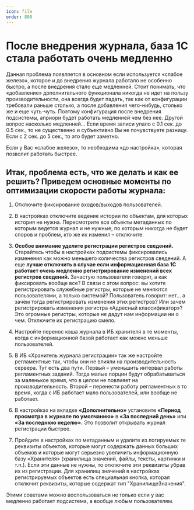 ```yaml
---
icon: file
order: 800
---
```


# После внедрения журнала, база 1С стала работать очень медленно

Данная проблема появляется в основном если используется «слабое железо», которое и до внедрения журнала работало не особенно быстро, а после внедрения стало еще медленней. Стоит понимать, что «добавление» дополнительного функционала никогда не идет на пользу производительности, она всегда будет падать, так как от конфигурации требовали раньше столько, а после добавления чего-нибудь, столько же и еще чуть-чуть. Поэтому конфигурация после внедрения подсистемы, априори будет работать медленней чем без нее. Другой вопрос насколько медленней… Если время записи упало с 0.1 сек. до 0.5 сек., то не существенно и субъективно Вы не почувствуете разницу. Если с 2 сек. до 5 сек., то это будет заметно.

Если у Вас «слабое железо», то необходима «до настройка», которая позволит работать быстрее.

## Итак, проблема есть, что же делать и как ее решить? Приведем основные моменты по оптимизации скорости работы журнала:

1. Отключите фиксирование входов/выходов пользователей.

2. В настройках отключите ведение истории по объектам, для которых история не нужна. Пересмотрите все объекты метаданных по которым ведется журнал и не нужные, по которым никогда не будет споров и проблем, кто же их изменил – отключите.

3. **Особое внимание уделите регистрации регистров сведений.** Старайтесь чтобы в настройках подсистемы фиксировались изменения как можно меньшего количества регистров сведений. А еще **лучше отключить в случае если информационная база 1С работает очень медленно регистрирование изменений всех регистров сведений.** Зачастую пользователи говорят, а как фиксировать вообще все? В связи с этом вопрос: вы хотите регистрировать служебные регистры, которые не меняются пользователями, а только системой? Пользователь говорит: нет… а зачем тогда регистрировать изменения этих регистров? Или зачем регистрировать изменения регистра «Адресный классификатор»? Это огромные регистры, которые не дадут нам информации ни о чем. Отключите их регистрацию смело.

4. Настройте перенос кэша журнала в ИБ хранителя в те моменты, когда с информационной базой работает как можно меньше пользователей.

5. В ИБ «Хранитель журнала регистрации» так же настройте регламентные так, чтобы они не влияли на производительность сервера. Тут есть два пути. Первый – уменьшить интервал работы регламентных заданий. Тогда малые порции будут обрабатываться за маленькое время, что в целом не повлияет на производительность. Второй – перенести работу регламентных в то время, когда с ИБ работает мало пользователей, или вообще не работает.

6. В настройках на вкладке **«Дополнительно»** установите **«Период просмотра в журнале по умолчанию»** в **«За последний день»** или **«За последнюю неделю».** Это позволит открывать журнал регистрации быстрее.

7. Пройдите в настройках по метаданным и удалите из логируемых те реквизиты объектов, которые могут содержать данных больших объемов и которые могут серьезно увеличить информационную базу «Хранителя» (хранилища значений, файлы, тексты, картинки и т.п.). Если эти данные не нужны, то отключите эти реквизиты убрав их из регистрации. Для хранилищ значений в настройках регистрируемых объектов есть специальная кнопка, которая отключит реквизиты, которые содержат тип "ХранилищеЗначения".

Этими советами можно воспользоваться не только если у вас медленно работает подсистема, а вообще любым пользователям.


